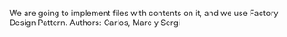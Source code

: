 We are going to implement files with contents on it, and we use Factory Design Pattern. Authors: Carlos, Marc y Sergi
